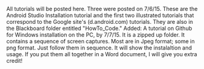All tutorials will be posted here. Three were posted on 7/6/15.
These are the Android Studio Installation tutorial and the first two illustrated tutorials that correspond to the Google site's (d.android.com) tutorials. They are also in the Blackboard folder entitled "HowTo_Code."
Added: A tutorial on Github for Windows installation on the PC, by 7/7/15. It is a zipped up folder. It contains a sequence of screen captures. Most are in Jpeg format; some in png format. Just follow them in sequence. It will show the instalaltion and usage. If you put them all together in a Word document, I will give you extra credit!
